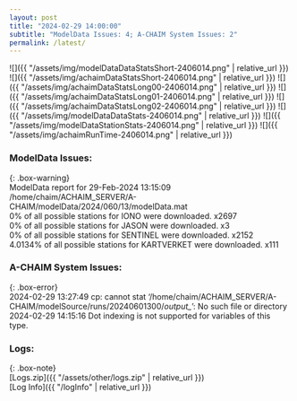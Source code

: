 ```yaml
---
layout: post
title: "2024-02-29 14:00:00"
subtitle: "ModelData Issues: 4; A-CHAIM System Issues: 2"
permalink: /latest/
---
```


![]({{ "/assets/img/modelDataDataStatsShort-2406014.png" | relative_url }})
![]({{ "/assets/img/achaimDataStatsShort-2406014.png" | relative_url }})
![]({{ "/assets/img/achaimDataStatsLong00-2406014.png" | relative_url }})
![]({{ "/assets/img/achaimDataStatsLong01-2406014.png" | relative_url }})
![]({{ "/assets/img/achaimDataStatsLong02-2406014.png" | relative_url }})
![]({{ "/assets/img/modelDataDataStats-2406014.png" | relative_url }})
![]({{ "/assets/img/modelDataStationStats-2406014.png" | relative_url }})
![]({{ "/assets/img/achaimRunTime-2406014.png" | relative_url }})


### ModelData Issues:  
  
{: .box-warning}  
 ModelData report for 29-Feb-2024 13:15:09   
 /home/chaim/ACHAIM_SERVER/A-CHAIM/modelData/2024/060/13/modelData.mat   
 0% of all possible stations for IONO were downloaded. x2697   
 0% of all possible stations for JASON were downloaded. x3   
 0% of all possible stations for SENTINEL were downloaded. x2152   
 4.0134% of all possible stations for KARTVERKET were downloaded. x111   
  
### A-CHAIM System Issues:  
  
{: .box-error}  
2024-02-29 13:27:49 cp: cannot stat ‘/home/chaim/ACHAIM_SERVER/A-CHAIM/modelSource/runs/20240601300/*output_*’: No such file or directory  
2024-02-29 14:15:16 Dot indexing is not supported for variables of this type.  

### Logs:  
  
{: .box-note}  
[Logs.zip]({{ "/assets/other/logs.zip" | relative_url }})  
[Log Info]({{ "/logInfo" | relative_url }})  

